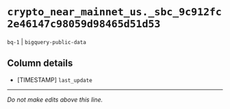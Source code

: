 # `crypto_near_mainnet_us._sbc_9c912fc2e46147c98059d98465d51d53`
`bq-1` | `bigquery-public-data`

## Column details
* [TIMESTAMP] `last_update`

-------------------------------------------------------------------------------
*Do not make edits above this line.*
